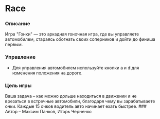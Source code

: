 # Race
### Описание
Игра "Гонки" — это аркадная гоночная игра, где вы управляете автомобилем, стараясь обогнать своих соперников и дойти до финиша первым.

### Управление
- Для управления автомобилем используйте кнопки a и d для изменения положения на дороге.
### Цель игры
Ваша задача – как можно дольше находиться в движении и не врезаться в встречные автомобили, благодаря чему вы зарабатываете очки. Каждые 15 очков водитель авто начинает ехать быстрее. ### Автор – Максим Панков, Игорь Черненко
